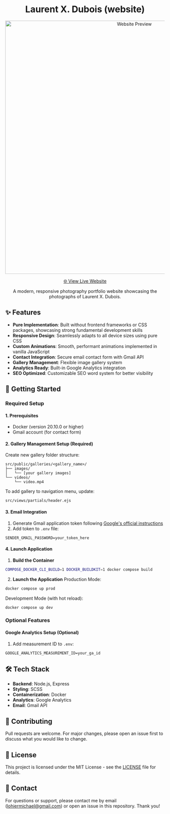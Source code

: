 <div align="center">

# Laurent X. Dubois (website)

<img
  src="public/gif/website-preview.gif"
  alt="Website Preview"
  width="800"
  style="max-width: 100%;">

[🌐 View Live Website](https://laurentxdubois.com)

A modern, responsive photography portfolio website showcasing the photographs
of Laurent X. Dubois.
</div>

## ✨ Features
- **Pure Implementation**: Built without frontend frameworks or CSS packages,
showcasing strong fundamental development skills
- **Responsive Design**: Seamlessly adapts to all device sizes using pure CSS
- **Custom Animations**: Smooth, performant animations implemented in vanilla
JavaScript
- **Contact Integration**: Secure email contact form with Gmail API
- **Gallery Management**: Flexible image gallery system
- **Analytics Ready**: Built-in Google Analytics integration
- **SEO Optimized**: Customizable SEO word system for better visibility

## 🚀 Getting Started

### Required Setup

#### 1. Prerequisites
- Docker (version 20.10.0 or higher)
- Gmail account (for contact form)

#### 2. Gallery Management Setup (Required)
Create new gallery folder structure:
```
src/public/galleries/<gallery_name>/
├── images/
│   └── [your gallery images]
└── videos/
    └── video.mp4
```

To add gallery to navigation menu, update:
```
src/views/partials/header.ejs
```

#### 3. Email Integration
1. Generate Gmail application token following
   [Google's official instructions](https://support.google.com/accounts/answer/185833?hl=en)
2. Add token to `.env` file:
```env
SENDER_GMAIL_PASSWORD=your_token_here
```

#### 4. Launch Application
1. **Build the Container**
```bash
COMPOSE_DOCKER_CLI_BUILD=1 DOCKER_BUILDKIT=1 docker compose build
```

2. **Launch the Application**
Production Mode:
```bash
docker compose up prod
```
Development Mode (with hot reload):
```bash
docker compose up dev
```

### Optional Features

#### Google Analytics Setup (Optional)
1. Add measurement ID to `.env`:
```env
GOOGLE_ANALYTICS_MEASUREMENT_ID=your_ga_id
```

## 🛠️ Tech Stack
- **Backend**: Node.js, Express
- **Styling**: SCSS
- **Containerization**: Docker
- **Analytics**: Google Analytics
- **Email**: Gmail API

## 📝 Contributing
Pull requests are welcome. For major changes, please open an issue first to
discuss what you would like to change.

## 📄 License
This project is licensed under the MIT License - see the [LICENSE](LICENSE)
file for details.

## 🤝 Contact
For questions or support, please contact me by email (lohiermichael@gmail.com)
or open an issue in this repository. Thank you!
